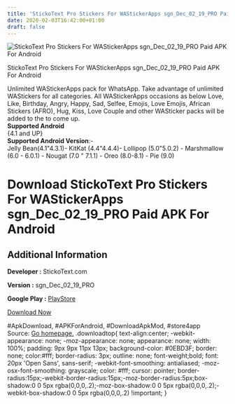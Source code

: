 ```yaml
---
title: 'StickoText Pro Stickers For WAStickerApps sgn_Dec_02_19_PRO Paid APK For Android'
date: 2020-02-03T16:42:00+01:00
draft: false
---
```


![StickoText Pro Stickers For WAStickerApps sgn_Dec_02_19_PRO Paid APK For Android](https://i1.wp.com/apkhome.net/wp-content/uploads/2020/02/StickoText-Pro-Stickers-For-WAStickerApps-sgn_Dec_02_19_PRO-Paid.png "StickoText Pro Stickers For WAStickerApps sgn_Dec_02_19_PRO Paid APK For Android")

  

StickoText Pro Stickers For WAStickerApps sgn\_Dec\_02\_19\_PRO Paid APK For Android

Unlimited WAStickerApps pack for WhatsApp. Take advantage of unlimited WAStickers for all categories. All WAStickerApps occasions as below Love, Like, Birthday, Angry, Happy, Sad, Selfee, Emojis, Love Emojis, African Stickers (AFRO), Hug, Kiss, Love Couple and other WASticker packs will be added to the to come up.  
**Supported Android**  
{4.1 and UP}  
**Supported Android Version**:-  
Jelly Bean(4.1"4.3.1)- KitKat (4.4"4.4.4)- Lollipop (5.0"5.0.2) - Marshmallow (6.0 - 6.0.1) - Nougat (7.0 " 7.1.1) - Oreo (8.0-8.1) - Pie (9.0)

Download StickoText Pro Stickers For WAStickerApps sgn\_Dec\_02\_19\_PRO Paid APK For Android
=============================================================================================

Additional Information
----------------------

**Developer :** StickoText.com

**Version :** sgn\_Dec\_02\_19\_PRO

**Google Play :** [PlayStore](https://play.google.com/store/apps/details?id=com.stickotext.pro)

  

[Download Now](https://store4app.co/post/stickotext-pro-stickers-for-wastickerapps-sgn-dec-02-19-pro-paid-apk-for-android_1580744299)

  
#ApkDownload, #APKForAndroid, #DownloadApkMod, #store4app  
Source: [Go homepage.](https://store4app.co/post/stickotext-pro-stickers-for-wastickerapps-sgn-dec-02-19-pro-paid-apk-for-android_1580744299) .downloadtop{ text-align:center; -webkit-appearance: none; -moz-appearance: none; appearance: none; width: 100%; padding: 9px 9px 11px 13px; background-color: #0EBD3F; border: none; color:#fff; border-radius: 3px; outline: none; font-weight;bold; font: 20px 'Open Sans', sans-serif; -webkit-font-smoothing: antialiased; -moz-osx-font-smoothing: grayscale; color: #fff; cursor: pointer; border-radius:15px;-webkit-border-radius:15px;-moz-border-radius:5px;box-shadow:0 0 5px rgba(0,0,0,.2);-moz-box-shadow:0 0 5px rgba(0,0,0,.2);-webkit-box-shadow:0 0 5px rgba(0,0,0,.2) !important; }